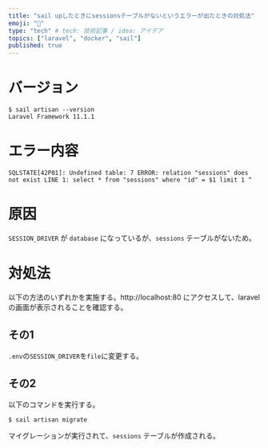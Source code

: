 ```yaml
---
title: "sail upしたときにsessionsテーブルがないというエラーが出たときの対処法"
emoji: "🕌"
type: "tech" # tech: 技術記事 / idea: アイデア
topics: ["laravel", "docker", "sail"]
published: true
---
```


# バージョン

```
$ sail artisan --version
Laravel Framework 11.1.1
```

# エラー内容

`SQLSTATE[42P01]: Undefined table: 7 ERROR: relation "sessions" does not exist LINE 1: select * from "sessions" where "id" = $1 limit 1 ^`

# 原因

`SESSION_DRIVER` が `database` になっているが、`sessions` テーブルがないため。

# 対処法

以下の方法のいずれかを実施する。http://localhost:80 にアクセスして、laravelの画面が表示されることを確認する。

## その1

`.env`の`SESSION_DRIVER`を`file`に変更する。

## その2

以下のコマンドを実行する。

```
$ sail artisan migrate
```

マイグレーションが実行されて、`sessions` テーブルが作成される。